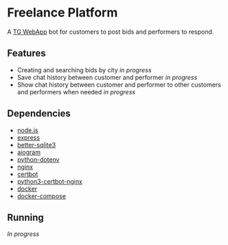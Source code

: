# Freelance Platform

A [TG WebApp](https://t.me/servis_plus_webapp_bot) bot for customers to post bids and performers to respond.

## Features

* Creating and searching bids by city *in progress*
* Save chat history between customer and performer *in progress*
* Show chat history between customer and performer to other customers and performers when needed *in progress*

## Dependencies

* [node.js](https://nodejs.org/en/)
* [express](https://expressjs.com/)
* [better-sqlite3](https://github.com/JoshuaWise/better-sqlite3)
* [aiogram](https://github.com/aiogram/aiogram)
* [python-dotenv](https://github.com/theskumar/python-dotenv)
* [nginx](https://nginx.org/en/)
* [certbot](https://certbot.eff.org/)
* [python3-certbot-nginx](https://github.com/certbot/certbot/tree/main/certbot-nginx)
* [docker](https://www.docker.com/)
* [docker-compose](https://docs.docker.com/compose/)

## Running

*In progress*
